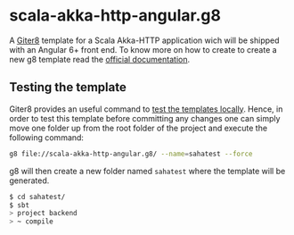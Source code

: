 # scala-akka-http-angular.g8

A [Giter8][g8] template for a Scala Akka-HTTP application wich will be shipped with an Angular 6+ front end. To know more on how to create to create a new g8 template read the [official documentation][g8 docs].

## Testing the template

Giter8 provides an useful command to [test the templates locally][g8 test]. Hence, in order to test this template before committing any changes one can simply move one folder up from the root folder of the project and execute the following command:

```bash
g8 file://scala-akka-http-angular.g8/ --name=sahatest --force
```

g8 will then create a new folder named `sahatest` where the template will be generated.

```bash
$ cd sahatest/
$ sbt
> project backend
> ~ compile
```

[g8]: http://www.foundweekends.org/giter8/
[g8 docs]: http://www.foundweekends.org/giter8/template.html
[g8 test]: http://www.foundweekends.org/giter8/testing.html
